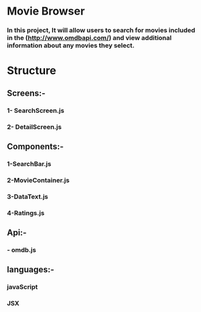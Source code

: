 # Movie Browser
### In this project, It will allow users to search for movies included in the (http://www.omdbapi.com/) and view additional information about any movies they select.

# Structure 

## Screens:-
  ### 1- SearchScreen.js
  ### 2- DetailScreen.js
  
## Components:-
   ### 1-SearchBar.js
   ### 2-MovieContainer.js
   ### 3-DataText.js
   ### 4-Ratings.js
   
## Api:-
  ### - omdb.js
  
  
## languages:-
  ### javaScript 
  ### JSX
